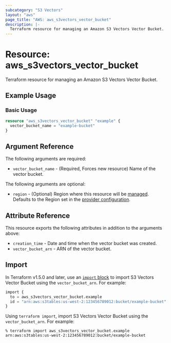 ```yaml
---
subcategory: "S3 Vectors"
layout: "aws"
page_title: "AWS: aws_s3vectors_vector_bucket"
description: |-
  Terraform resource for managing an Amazon S3 Vectors Vector Bucket.
---
```


# Resource: aws_s3vectors_vector_bucket

Terraform resource for managing an Amazon S3 Vectors Vector Bucket.

## Example Usage

### Basic Usage

```terraform
resource "aws_s3vectors_vector_bucket" "example" {
  vector_bucket_name = "example-bucket"
}
```

## Argument Reference

The following arguments are required:

* `vector_bucket_name` - (Required, Forces new resource) Name of the vector bucket.

The following arguments are optional:

* `region` - (Optional) Region where this resource will be [managed](https://docs.aws.amazon.com/general/latest/gr/rande.html#regional-endpoints). Defaults to the Region set in the [provider configuration](https://registry.terraform.io/providers/hashicorp/aws/latest/docs#aws-configuration-reference).

## Attribute Reference

This resource exports the following attributes in addition to the arguments above:

* `creation_time` - Date and time when the vector bucket was created.
* `vector_bucket_arn` - ARN of the vector bucket.

## Import

In Terraform v1.5.0 and later, use an [`import` block](https://developer.hashicorp.com/terraform/language/import) to import S3 Vectors Vector Bucket using the `vector_bucket_arn`. For example:

```terraform
import {
  to = aws_s3vectors_vector_bucket.example
  id = "arn:aws:s3tables:us-west-2:123456789012:bucket/example-bucket"
}
```

Using `terraform import`, import S3 Vectors Vector Bucket using the `vector_bucket_arn`. For example:

```console
% terraform import aws_s3vectors_vector_bucket.example arn:aws:s3tables:us-west-2:123456789012:bucket/example-bucket
```
